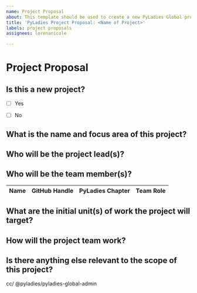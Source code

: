```yaml
---
name: Project Proposal
about: This template should be used to create a new PyLadies Global project.
title: 'PyLadies Project Proposal: <Name of Project>'
labels: project proposals
assignees: lorenanicole

---
```


<!--
Please document the following for your project proposal.
-->

# Project Proposal

## Is this a new project?
<!--
If no, please explain which project this would replace or update (for example, merging two project teams).
-->

- [ ] Yes
- [ ] No


## What is the name and focus area of this project?
<!-- 
Provide a 2 - 3 sentence explanation of the project focus area. 
-->

## Who will be the project lead(s)?
<!-- 
Tag as many project lead(s) as you see fit, keep in mind that consent should be acquired from the proposed project lead(s) and be self-identifying PyLadies members. 
-->

## Who will be the team member(s)?
<!-- 
Tag any members that have expressed interested, or update list with any names based on feedback on the pull request.
-->

Name | GitHub Handle | PyLadies Chapter | Team Role |
| --| --| --| --|

## What are the initial unit(s) of work the project will target?
<!-- 
A short bullet point list will suffice, we simply need to understand the scope of what the project will do.
-->

## How will the project team work?
<!-- 
Answer the following:
- Will you require a new repo under github.com/pyladies? 
- Will you be communicating through email or through Slack?
-->

## Is there anything else relevant to the scope of this project?


cc/ @pyladies/pyladies-global-admin
<!--
Add any other team or individuals you think should be subscribed to this issue

/cc your team
-->
